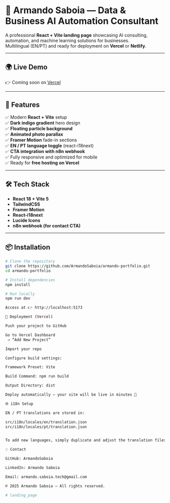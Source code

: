 # 🚀 Armando Saboia — Data & Business AI Automation Consultant

A professional **React + Vite landing page** showcasing AI consulting, automation, and machine learning solutions for businesses.  
Multilingual (EN/PT) and ready for deployment on **Vercel** or **Netlify**.

---

## 🌍 Live Demo
👉 Coming soon on [Vercel](https://vercel.com)

---

## 🧠 Features

✅ Modern **React + Vite** setup  
✅ **Dark indigo gradient** hero design  
✅ **Floating particle background**  
✅ **Animated photo parallax**  
✅ **Framer Motion** fade-in sections  
✅ **EN / PT language toggle** (react-i18next)  
✅ **CTA integration with n8n webhook**  
✅ Fully responsive and optimized for mobile  
✅ Ready for **free hosting on Vercel**

---

## 🛠️ Tech Stack

- **React 18 + Vite 5**
- **TailwindCSS**
- **Framer Motion**
- **React-i18next**
- **Lucide Icons**
- **n8n webhook (for contact CTA)**

---

## 📦 Installation

```bash
# Clone the repository
git clone https://github.com/ArmandoSaboia/armando-portfolio.git
cd armando-portfolio

# Install dependencies
npm install

# Run locally
npm run dev

Access at 👉 http://localhost:5173

🚀 Deployment (Vercel)

Push your project to GitHub

Go to Vercel Dashboard
 → “Add New Project”

Import your repo

Configure build settings:

Framework Preset: Vite

Build Command: npm run build

Output Directory: dist

Deploy automatically — your site will be live in minutes 🎉

🌐 i18n Setup

EN / PT translations are stored in:

src/i18n/locales/en/translation.json  
src/i18n/locales/pt/translation.json


To add new languages, simply duplicate and adjust the translation files.

💡 Contact

GitHub: ArmandoSaboia

LinkedIn: Armando Saboia

Email: armando.saboia.tech@gmail.com

© 2025 Armando Saboia — All rights reserved.

# landing_page


